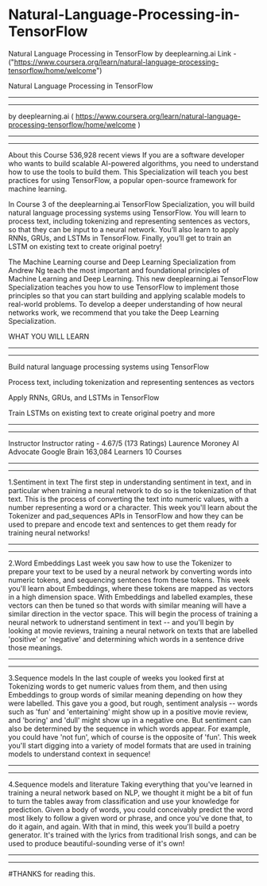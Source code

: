 # Natural-Language-Processing-in-TensorFlow
Natural Language Processing in TensorFlow by deeplearning.ai 
Link - ("https://www.coursera.org/learn/natural-language-processing-tensorflow/home/welcome")


Natural Language Processing in TensorFlow
**********************************************************************************************************
**********************************************************************************************************
by deeplearning.ai ( https://www.coursera.org/learn/natural-language-processing-tensorflow/home/welcome )
**********************************************************************************************************
**********************************************************************************************************

About this Course
536,928 recent views
If you are a software developer who wants to build scalable AI-powered algorithms, you need to understand how to use the tools to 
build them. This Specialization will teach you best practices for using TensorFlow, a popular open-source framework for machine 
learning.

In Course 3 of the deeplearning.ai TensorFlow Specialization, you will build natural language processing systems using TensorFlow.
You will learn to process text, including tokenizing and representing sentences as vectors, so that they can be input to
a neural network. You’ll also learn to apply RNNs, GRUs, and LSTMs in TensorFlow. Finally, you’ll get to train an  
LSTM on existing text to create original poetry!

The Machine Learning course and Deep Learning Specialization from Andrew Ng teach the most important and foundational principles
of Machine Learning and Deep Learning. This new deeplearning.ai TensorFlow Specialization teaches you how to use TensorFlow to 
implement those principles so that you can start building and applying scalable models to real-world problems. To develop a deeper 
understanding of how neural networks work, we recommend that you take the Deep Learning Specialization.

WHAT YOU WILL LEARN
**********************************************************************************************************
**********************************************************************************************************

Build natural language processing systems using TensorFlow

Process text, including tokenization and representing sentences as vectors

Apply RNNs, GRUs, and LSTMs in TensorFlow

Train LSTMs on existing text to create original poetry and more

**********************************************************************************************************
**********************************************************************************************************

Instructor
Instructor rating  -  4.67/5 (173 Ratings)
Laurence Moroney
AI Advocate
Google Brain
163,084 Learners
10 Courses


**********************************************************************************************************
**********************************************************************************************************

1.Sentiment in text
The first step in understanding sentiment in text, and in particular when training a neural network to do so is the tokenization
of that text. This is the process of converting the text into numeric values, with a number representing a word or a character. 
This week you'll learn about the Tokenizer and pad_sequences APIs in TensorFlow and how they can be used to prepare and encode text 
and sentences to get them ready for training neural networks!

**********************************************************************************************************
**********************************************************************************************************

2.Word Embeddings
Last week you saw how to use the Tokenizer to prepare your text to be used by a neural network by converting words into numeric
tokens, and sequencing sentences from these tokens. This week you'll learn about Embeddings, where these tokens are mapped as vectors
in a high dimension space. With Embeddings and labelled examples, these vectors can then be tuned so that words with similar
meaning will have a similar direction in the vector space. This will begin the process of training a neural network to udnerstand
sentiment in text -- and you'll begin by looking at movie reviews, training a neural network on texts that are labelled 'positive'
or 'negative' and determining which words in a sentence drive those meanings.

**********************************************************************************************************
**********************************************************************************************************

3.Sequence models
In the last couple of weeks you looked first at Tokenizing words to get numeric values from them, and then using Embeddings to
group words of similar meaning depending on how they were labelled. This gave you a good, but rough, sentiment analysis -- words 
such as 'fun' and 'entertaining' might show up in a positive movie review, and 'boring' and 'dull' might show up in a negative one.
But sentiment can also be determined by the sequence in which words appear. For example, you could have 'not fun', which of course is
the opposite of 'fun'. This week you'll start digging into a variety of model formats that are used in training models to understand
context in sequence!

**********************************************************************************************************
**********************************************************************************************************

4.Sequence models and literature
Taking everything that you've learned in training a neural network based on NLP, we thought it might be a bit of fun to turn the 
tables away from classification and use your knowledge for prediction. Given a body of words, you could conceivably predict the 
word most likely to follow a given word or phrase, and once you've done that, to do it again, and again. With that in mind, 
this week you'll build a poetry generator. It's trained with the lyrics from traditional Irish songs, and can be used to produce 
beautiful-sounding verse of it's own!

**********************************************************************************************************
**********************************************************************************************************

#THANKS for reading this.
